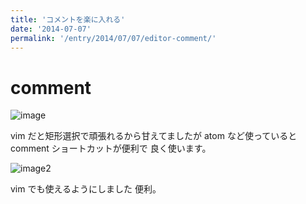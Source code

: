 ```yaml
---
title: 'コメントを楽に入れる'
date: '2014-07-07'
permalink: '/entry/2014/07/07/editor-comment/'
---
```


# comment

![image](https://i.gyazo.com/4018e5f5ca75f1d8e374584233ad577a.gif)

vim だと矩形選択で頑張れるから甘えてましたが
atom など使っていると comment ショートカットが便利で
良く使います。

![image2](https://i.gyazo.com/d7058adad30b488c066ff44fac5c376b.gif)

vim でも使えるようにしました
便利。

